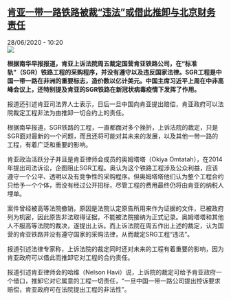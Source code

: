 <!--1593334561000-->
[肯亚一带一路铁路被裁“违法”或借此推卸与北京财务责任](http://www.rfi.fr//cn/%E4%B8%AD%E5%9B%BD/20200628-%E8%82%AF%E4%BA%9A%E4%B8%80%E5%B8%A6%E4%B8%80%E8%B7%AF%E9%93%81%E8%B7%AF%E8%A2%AB%E8%A3%81-%E8%BF%9D%E6%B3%95-%E6%88%96%E5%80%9F%E6%AD%A4%E6%8E%A8%E5%8D%B8%E4%B8%8E%E5%8C%97%E4%BA%AC%E8%B4%A2%E5%8A%A1%E8%B4%A3%E4%BB%BB)
------

<div>28/06/2020 - 10:20</div><img src="https://s.rfi.fr/media/display/b0010606-394a-11ea-85a8-005056a917b9/w:310/p:16x9/beltandroad.jpg"><p><strong>根据南华早报报道，肯亚上诉法院周五裁定国营肯亚铁路公司，在“标准轨”（SGR）铁路工程的采购程序，并没有遵守以及违反国家法律。SGR工程是中国一带一路在非洲的重要标志，造价数以亿计美元。中国主席习近平上周在中非高峰会议上，还特别提及肯亚的SGR铁路在新冠状病毒疫情下发挥了作用。</strong></p><div class="t-content__body u-clearfix"><div class="m-interstitial"></div><p>报道还引述肯亚司法界人士表示，日后一旦中国向肯亚提出赔偿，肯亚政府可以法院裁定工程非法为由推卸一切合约上的责任。</p><p>根据南早报道，SGR铁路的工程，一直都面对多个挫折，上诉法院的裁定，只是SGR面对最新的一个问题，而且还将可能对其未来的发展，以及其他一带一路的工程，有着广泛和重要的影响。</p><p>肯亚政治活跃分子并且是肯亚律师会成员的奥姆塔塔（Okiya Omtatah），在2014年提出司法诉讼，企图阻止SGR工程。奥认为这个铁路工程涉及公众利益，应该遵守一个公平、透明以及有竞争性的采购程序。但奥姆塔塔他们认为整个工程合约只给予一个个体，而没有经过公开招标，尽管工程的费用最终仍将由肯亚的纳税人埋单。</p><p>案件曾经被高等法院撤销，原因是法院认定原告所用来作为证据的文件，已被政府列为机密，因此原告非法取得证据，不能被法院接纳为正式记录。奥姆塔塔和其他人不服高等法院的裁决，遂提出上诉。而上诉法院在周五作出上述的裁定，认为国营的肯亚铁路并没有遵守国家的采购法律，从而裁定SRG工程“违法”。</p><p>报道引述法律专家称，上诉法院的裁定同时还对未来的工程有着重要的影响，因为肯亚政府可以借此而推卸它对工程的合约责任。</p><p>报道引述肯亚律师会的哈维（Nelson Havi）说，上诉院的裁定可给予肯亚政府一个借口，推卸它对它属意的工程一切责任，“一旦中国一带一路公司提出控诉要求赔偿，肯亚政府可在法院提出工程的非法性”。</p><div class="o-self-promo o-self-promo--nl o-self-promo--hidden" data-selfpromo-newsletter></div><div class="o-self-promo o-self-promo--app o-self-promo--hidden" data-selfpromo-app></div></div>
